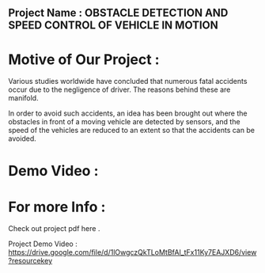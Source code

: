 ## Project Name : OBSTACLE DETECTION AND SPEED CONTROL OF VEHICLE IN MOTION

# Motive of Our Project :
Various studies worldwide have concluded that numerous fatal accidents occur due to the negligence of driver. The reasons behind these are manifold.

In order to avoid such accidents, an idea has been brought out where the obstacles in front of a moving vehicle are detected by sensors, and the speed of the vehicles are reduced to an extent so that the accidents can be avoided.

# Demo Video :

# For more Info :
Check out project pdf here .


Project Demo Video : https://drive.google.com/file/d/1lOwgczQkTLoMtBfAl_tFx11Ky7EAJXD6/view?resourcekey
